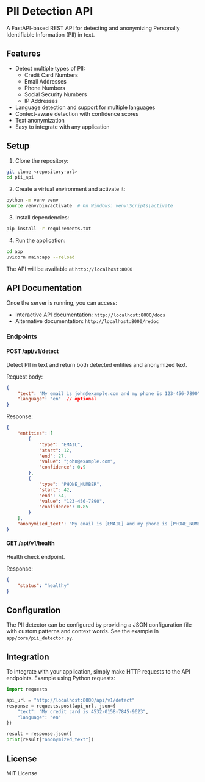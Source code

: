 # PII Detection API

A FastAPI-based REST API for detecting and anonymizing Personally Identifiable Information (PII) in text.

## Features

- Detect multiple types of PII:
  - Credit Card Numbers
  - Email Addresses
  - Phone Numbers
  - Social Security Numbers
  - IP Addresses
- Language detection and support for multiple languages
- Context-aware detection with confidence scores
- Text anonymization
- Easy to integrate with any application

## Setup

1. Clone the repository:
```bash
git clone <repository-url>
cd pii_api
```

2. Create a virtual environment and activate it:
```bash
python -m venv venv
source venv/bin/activate  # On Windows: venv\Scripts\activate
```

3. Install dependencies:
```bash
pip install -r requirements.txt
```

4. Run the application:
```bash
cd app
uvicorn main:app --reload
```

The API will be available at `http://localhost:8000`

## API Documentation

Once the server is running, you can access:
- Interactive API documentation: `http://localhost:8000/docs`
- Alternative documentation: `http://localhost:8000/redoc`

### Endpoints

#### POST /api/v1/detect
Detect PII in text and return both detected entities and anonymized text.

Request body:
```json
{
    "text": "My email is john@example.com and my phone is 123-456-7890",
    "language": "en"  // optional
}
```

Response:
```json
{
    "entities": [
        {
            "type": "EMAIL",
            "start": 12,
            "end": 27,
            "value": "john@example.com",
            "confidence": 0.9
        },
        {
            "type": "PHONE_NUMBER",
            "start": 42,
            "end": 54,
            "value": "123-456-7890",
            "confidence": 0.85
        }
    ],
    "anonymized_text": "My email is [EMAIL] and my phone is [PHONE_NUMBER]"
}
```

#### GET /api/v1/health
Health check endpoint.

Response:
```json
{
    "status": "healthy"
}
```

## Configuration

The PII detector can be configured by providing a JSON configuration file with custom patterns and context words. See the example in `app/core/pii_detector.py`.

## Integration

To integrate with your application, simply make HTTP requests to the API endpoints. Example using Python requests:

```python
import requests

api_url = "http://localhost:8000/api/v1/detect"
response = requests.post(api_url, json={
    "text": "My credit card is 4532-0158-7845-9623",
    "language": "en"
})

result = response.json()
print(result["anonymized_text"])
```

## License

MIT License 